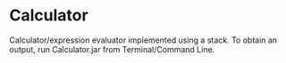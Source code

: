 # Calculator
Calculator/expression evaluator implemented using a stack. To obtain an output, run Calculator.jar from Terminal/Command Line.
